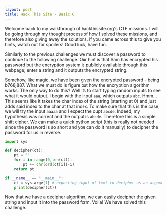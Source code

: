 ```yaml
---
layout: post
title: Hack This Site - Basic 6
---
```


Welcome back to my walkthrough of hackthissite.org's CTF missions. I will be going through my thought process of how I solved these missions, and therefore also giving away the solutions. If you came across this to give you hints, watch out for spoilers! Good luck, have fun.

Similarly to the previous challenges we must discover a password to continue to the following challenge. Our hint is that Sam has encrypted his password but the encryption system is publicly available through this webpage; enter a string and it outputs the encrypted string.

Somehow, like magic, we have been given the encrypted password - being b768j887. What we must do is figure out how the encryption algorithm works. The only way to do this? Well its to start typing random inputs to see what it would output. I begin with the input `aaa`, which outputs `abc`. Hmm... This seems like it takes the char index of the string (starting at 0) and just adds said index to the char at that index. To make sure that this is the case, we will try the input `aaaaa` and I expect the oupt `abcde`. Indeed, my hypothesis was correct and the output is `abcde`. Therefore this is a simple shift cipher. We can make a quick python script (this is really not needed since the password is so short and you can do it manually) to decipher the password for us in reverse.

```python
import sys

def decipher(ct):
    pt = ""
    for i in range(0,len(ct)):
        pt += chr(ord(ct[i])-i)
    return pt

if __name__ == "__main__":
    ct = sys.argv[1] # expecting input of text to decipher as an argument
    print(decipher(ct))
```

Now that we have a decipher algorithm, we can easily decipher the given string and input it into the password form. Voila! We have solved this challenge.